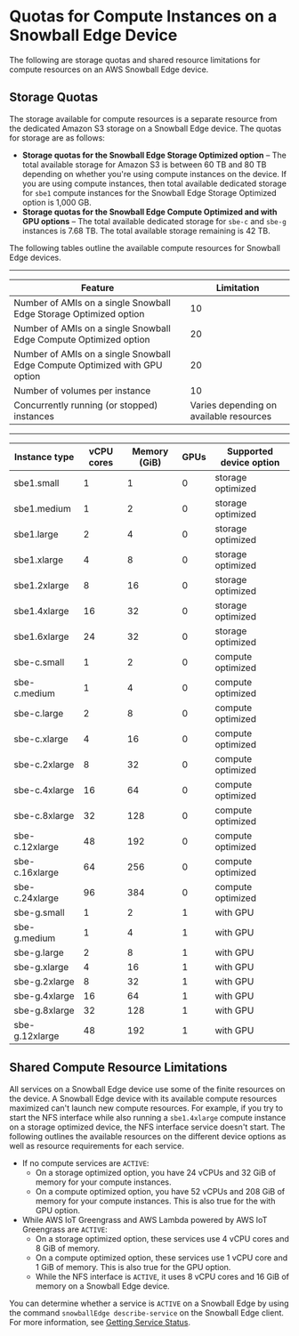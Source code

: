 # Quotas for Compute Instances on a Snowball Edge Device<a name="ec2-edge-limits"></a>

The following are storage quotas and shared resource limitations for compute resources on an AWS Snowball Edge device\.

## Storage Quotas<a name="device-storage-limits"></a>

The storage available for compute resources is a separate resource from the dedicated Amazon S3 storage on a Snowball Edge device\. The quotas for storage are as follows: 
+ **Storage quotas for the Snowball Edge Storage Optimized option** – The total available storage for Amazon S3 is between 60 TB and 80 TB depending on whether you're using compute instances on the device\. If you are using compute instances, then total available dedicated storage for `sbe1` compute instances for the Snowball Edge Storage Optimized option is 1,000 GB\.
+ **Storage quotas for the Snowball Edge Compute Optimized and with GPU options** – The total available dedicated storage for `sbe-c` and `sbe-g` instances is 7\.68 TB\. The total available storage remaining is 42 TB\.

The following tables outline the available compute resources for Snowball Edge devices\.


****  

| Feature | Limitation | 
| --- | --- | 
| Number of AMIs on a single Snowball Edge Storage Optimized option | 10 | 
| Number of AMIs on a single Snowball Edge Compute Optimized option | 20 | 
| Number of AMIs on a single Snowball Edge Compute Optimized with GPU option | 20 | 
| Number of volumes per instance | 10 | 
| Concurrently running \(or stopped\) instances | Varies depending on available resources | 


****  

| Instance type | vCPU cores | Memory \(GiB\) | GPUs | Supported device option | 
| --- | --- | --- | --- | --- | 
| sbe1\.small | 1 | 1 | 0 | storage optimized | 
| sbe1\.medium | 1 | 2 | 0 | storage optimized | 
| sbe1\.large | 2 | 4 | 0 | storage optimized | 
| sbe1\.xlarge | 4 | 8 | 0 | storage optimized | 
| sbe1\.2xlarge | 8 | 16 | 0 | storage optimized | 
| sbe1\.4xlarge | 16 | 32 | 0 | storage optimized | 
| sbe1\.6xlarge | 24 | 32 | 0 | storage optimized | 
| sbe\-c\.small | 1 | 2 | 0 |  compute optimized  | 
| sbe\-c\.medium | 1 | 4 | 0 |  compute optimized  | 
| sbe\-c\.large | 2 | 8 | 0 |  compute optimized  | 
| sbe\-c\.xlarge | 4 | 16 | 0 |  compute optimized  | 
| sbe\-c\.2xlarge | 8 | 32 | 0 |  compute optimized  | 
| sbe\-c\.4xlarge | 16 | 64 | 0 |  compute optimized  | 
| sbe\-c\.8xlarge | 32 | 128 | 0 |  compute optimized  | 
| sbe\-c\.12xlarge | 48 | 192 | 0 |  compute optimized  | 
| sbe\-c\.16xlarge | 64 | 256 | 0 |  compute optimized  | 
| sbe\-c\.24xlarge | 96 | 384 | 0 |  compute optimized  | 
| sbe\-g\.small | 1 | 2 | 1 | with GPU | 
| sbe\-g\.medium | 1 | 4 | 1 | with GPU | 
| sbe\-g\.large | 2 | 8 | 1 | with GPU | 
| sbe\-g\.xlarge | 4 | 16 | 1 | with GPU | 
| sbe\-g\.2xlarge | 8 | 32 | 1 | with GPU | 
| sbe\-g\.4xlarge | 16 | 64 | 1 | with GPU | 
| sbe\-g\.8xlarge | 32 | 128 | 1 | with GPU | 
| sbe\-g\.12xlarge | 48 | 192 | 1 | with GPU | 

## Shared Compute Resource Limitations<a name="shared-resource-limitations"></a>

All services on a Snowball Edge device use some of the finite resources on the device\. A Snowball Edge device with its available compute resources maximized can't launch new compute resources\. For example, if you try to start the NFS interface while also running a `sbe1.4xlarge` compute instance on a storage optimized device, the NFS interface service doesn't start\. The following outlines the available resources on the different device options as well as resource requirements for each service\.
+ If no compute services are `ACTIVE`:
  + On a storage optimized option, you have 24 vCPUs and 32 GiB of memory for your compute instances\.
  + On a compute optimized option, you have 52 vCPUs and 208 GiB of memory for your compute instances\. This is also true for the with GPU option\.
+ While AWS IoT Greengrass and AWS Lambda powered by AWS IoT Greengrass are `ACTIVE`:
  + On a storage optimized option, these services use 4 vCPU cores and 8 GiB of memory\.
  + On a compute optimized option, these services use 1 vCPU core and 1 GiB of memory\. This is also true for the GPU option\.
  + While the NFS interface is `ACTIVE`, it uses 8 vCPU cores and 16 GiB of memory on a Snowball Edge device\.

You can determine whether a service is `ACTIVE` on a Snowball Edge by using the command `snowballEdge describe-service` on the Snowball Edge client\. For more information, see [Getting Service Status](using-client-commands.md#client-service-status)\.